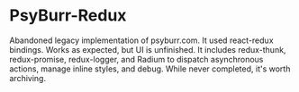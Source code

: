 # PsyBurr-Redux 

Abandoned legacy implementation of psyburr.com.  It used react-redux bindings. Works as expected, but UI is unfinished. It includes redux-thunk, redux-promise, redux-logger, and Radium to dispatch asynchronous actions, manage inline styles, and debug. While never completed, it's worth archiving. 
   
